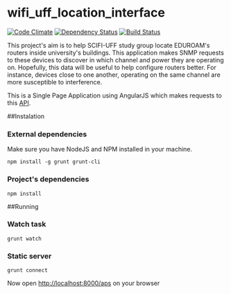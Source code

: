 # wifi_uff_location_interface
[![Code Climate](https://codeclimate.com/github/rai200890/wifi_uff_location_interface/badges/gpa.svg)](https://codeclimate.com/github/rai200890/wifi_uff_location_interface)
[![Dependency Status](https://gemnasium.com/rai200890/wifi_uff_location_interface.svg)](https://gemnasium.com/rai200890/wifi_uff_location_interface)
[![Build Status](https://travis-ci.org/rai200890/wifi_uff_location_interface.svg?branch=master)](https://travis-ci.org/rai200890/wifi_uff_location_interface)

This project's aim is to help SCIFI-UFF study group locate EDUROAM's routers inside university's buildings. This application makes SNMP requests to these devices to discover in which channel and power they are operating on. Hopefully, this data will be useful to help configure routers better. For instance, devices close to one another, operating on the same channel are more susceptible to interference.

This is a Single Page Application using AngularJS which makes requests to this [API](https://github.com/rai200890/wifi_uff_location_api).

##Instalation

### External dependencies

Make sure you have NodeJS and NPM installed in your machine.

``
npm install -g grunt grunt-cli
``

### Project's dependencies

``
npm install
``

##Running

### Watch task

``
grunt watch
``

### Static server

``
grunt connect
``

Now open [http://localhost:8000/aps](http://localhost:8000/aps) on your browser
